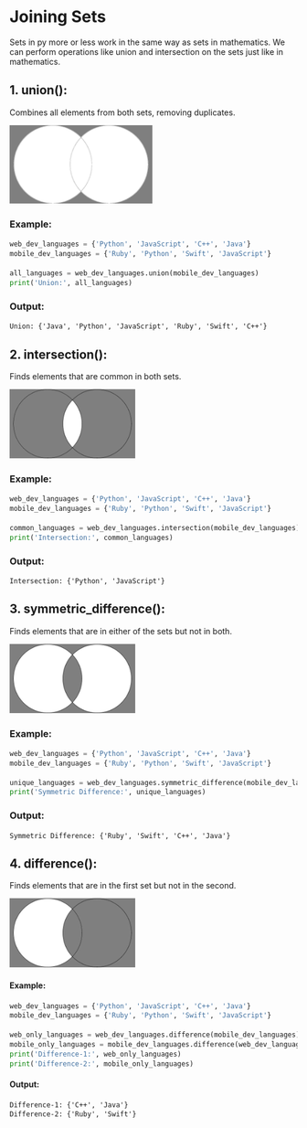 # Joining Sets
Sets in py more or less work in the same way as sets in mathematics. We can perform operations like union and intersection on the sets just like in mathematics.

## 1. union():
Combines all elements from both sets, removing duplicates.

<img src='img/union.png' alt='Description' width=250>

### Example:
```py
web_dev_languages = {'Python', 'JavaScript', 'C++', 'Java'}
mobile_dev_languages = {'Ruby', 'Python', 'Swift', 'JavaScript'}

all_languages = web_dev_languages.union(mobile_dev_languages)
print('Union:', all_languages)
```
### Output:
```
Union: {'Java', 'Python', 'JavaScript', 'Ruby', 'Swift', 'C++'}
```
## 2. intersection():
Finds elements that are common in both sets.

<img src='img/intersection.png' alt='Description' width=220>

### Example:
```py
web_dev_languages = {'Python', 'JavaScript', 'C++', 'Java'}
mobile_dev_languages = {'Ruby', 'Python', 'Swift', 'JavaScript'}

common_languages = web_dev_languages.intersection(mobile_dev_languages)
print('Intersection:', common_languages)
```
### Output:
```
Intersection: {'Python', 'JavaScript'}
```

## 3. symmetric_difference():
Finds elements that are in either of the sets but not in both.

<img src='img/symmetric_difference.png' alt='Description' width=220>

### Example:
```py
web_dev_languages = {'Python', 'JavaScript', 'C++', 'Java'}
mobile_dev_languages = {'Ruby', 'Python', 'Swift', 'JavaScript'}

unique_languages = web_dev_languages.symmetric_difference(mobile_dev_languages)
print('Symmetric Difference:', unique_languages)
```
### Output:
```
Symmetric Difference: {'Ruby', 'Swift', 'C++', 'Java'}
```

## 4. difference():
Finds elements that are in the first set but not in the second.

<img src='img/difference.png' alt='Description' width=220>

#### Example:
```py
web_dev_languages = {'Python', 'JavaScript', 'C++', 'Java'}
mobile_dev_languages = {'Ruby', 'Python', 'Swift', 'JavaScript'}

web_only_languages = web_dev_languages.difference(mobile_dev_languages)
mobile_only_languages = mobile_dev_languages.difference(web_dev_languages)
print('Difference-1:', web_only_languages)
print('Difference-2:', mobile_only_languages)
```
#### Output:
```
Difference-1: {'C++', 'Java'}
Difference-2: {'Ruby', 'Swift'}
```